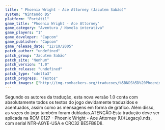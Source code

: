 ```yaml
---
title: " Phoenix Wright - Ace Attorney (Jacutem Sabão)"
system: "Nintendo DS"
platform: "Portátil"
game_title: "Phoenix Wright - Ace Attorney"
game_category: "Aventura / Novela interativa"
game_players: "1"
game_developer: "Capcom"
game_publisher: "Capcom"
game_release_date: "12/10/2005"
patch_author: "undefined"
patch_group: "Jacutem Sabão"
patch_site: "Nenhum"
patch_version: "1.0"
patch_release: "undefined"
patch_type: "xdelta3"
patch_progress: "Textos"
patch_images: ["http://img.romhackers.org/traducoes/%5BNDS%5D%20Phoenix%20Wright%20-%20Ace%20Attorney%20-%20Jacutem%20Sab%C3%A3o%20-%201.jpg","http://img.romhackers.org/traducoes/%5BNDS%5D%20Phoenix%20Wright%20-%20Ace%20Attorney%20-%20Jacutem%20Sab%C3%A3o%20-%202.jpg","http://img.romhackers.org/traducoes/%5BNDS%5D%20Phoenix%20Wright%20-%20Ace%20Attorney%20-%20Jacutem%20Sab%C3%A3o%20-%203.jpg"]
---
```

Segundo os autores da tradução, esta nova versão 1.0 conta com absolutamente todos os textos do jogo devidamente traduzidos e acentuados, assim como as mensagens em forma de gráfico. Além disso, as vozes do jogo também foram dubladas.ATENÇÃO:Esta tradução deve ser aplicada na ROM 0127 - Phoenix Wright - Ace Attorney (U)(Legacy).nds, com serial NTR-AGYE-USA e CRC32 BE5FB8D8.